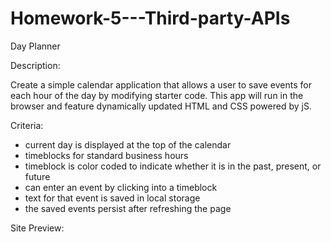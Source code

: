 # Homework-5---Third-party-APIs

Day Planner

Description:

Create a simple calendar application that allows a user to save events for each hour of the day by modifying starter code. This app will run in the browser and feature dynamically updated HTML and CSS powered by jS.

Criteria:

- current day is displayed at the top of the calendar
- timeblocks for standard business hours
- timeblock is color coded to indicate whether it is in the past, present, or future
- can enter an event by clicking into a timeblock
- text for that event is saved in local storage
- the saved events persist after refreshing the page

Site Preview:




